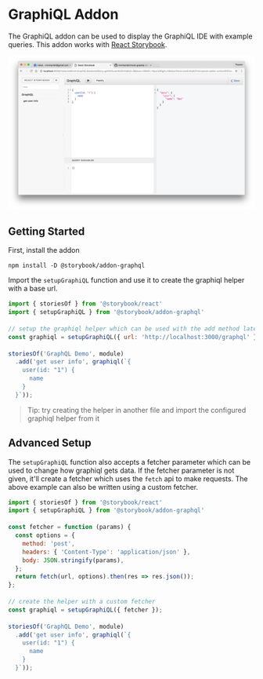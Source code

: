 # GraphiQL Addon

The GraphiQL addon can be used to display the GraphiQL IDE with example queries. This addon works with [React Storybook](https://github.com/storybooks/storybook).

![](docs/screenshot.png)

## Getting Started

First, install the addon

```shell
npm install -D @storybook/addon-graphql
```

Import the `setupGraphiQL` function and use it to create the graphiql helper with a base url.

```js
import { storiesOf } from '@storybook/react'
import { setupGraphiQL } from '@storybook/addon-graphql'

// setup the graphiql helper which can be used with the add method later
const graphiql = setupGraphiQL({ url: 'http://localhost:3000/graphql' });

storiesOf('GraphQL Demo', module)
  .add('get user info', graphiql(`{
    user(id: "1") {
      name
    }
  }`));
```

> Tip: try creating the helper in another file and import the configured graphiql helper from it

## Advanced Setup

The `setupGraphiQL` function also accepts a fetcher parameter which can be used to change how graphiql gets data. If the fetcher parameter is not given, it'll create a fetcher which uses the `fetch` api to make requests. The above example can also be written using a custom fetcher.

```js
import { storiesOf } from '@storybook/react'
import { setupGraphiQL } from '@storybook/addon-graphql'

const fetcher = function (params) {
  const options = {
    method: 'post',
    headers: { 'Content-Type': 'application/json' },
    body: JSON.stringify(params),
  };
  return fetch(url, options).then(res => res.json());
};

// create the helper with a custom fetcher
const graphiql = setupGraphiQL({ fetcher });

storiesOf('GraphQL Demo', module)
  .add('get user info', graphiql(`{
    user(id: "1") {
      name
    }
  }`));
```
